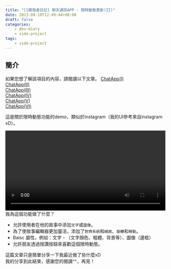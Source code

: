```yaml
---
title: "[[開發者日記] 聊天通訊APP - 限時動態更新(II)"
date: 2023-09-10T12:49:44+08:00
draft: false
categories:
    - dev-diary
    - side-project
tags: 
    - side-project 
---
```



## 簡介
如果您想了解該項目的內容，請閱讀以下文章。
[ChatApp(I)](/post/chat-app-init/)  
[ChatApp(II)](/post/chat-app-demo/)  
[ChatApp(III)](/post/chat-app-update/)  
[ChatApp(IV)](/post/chat-app-final/)  
[ChatApp(V)](/post/chat-app-voice-chat/)  
[ChatApp(VI)](/post/chat-app-sticker-updated/)  

這是關於限時動態功能的demo，類似於instagram（我的UI參考來自instagram xD）。

<video src="/videos/chat-app/story-update.mp4" controls="controls" width="500"></video>   
我為這個功能做了什麼？  
* 允許使用者在他的故事中添加`文字`或`圖像`。
* 為了使故事編輯器更加靈活，添加了`對齊系統`和`縮放`、`旋轉`和`移動`。
* Baisc 屬性，例如：文字 - （文字顏色、粗體、背景等）、圖像（邊框）
* 允許朋友透過按讚按鈕來喜歡這個限時動態。

這篇文章只是簡單分享一下我最近做了些什麼xD  
我的分享到此結束，感謝您的閱讀^^，再見！

